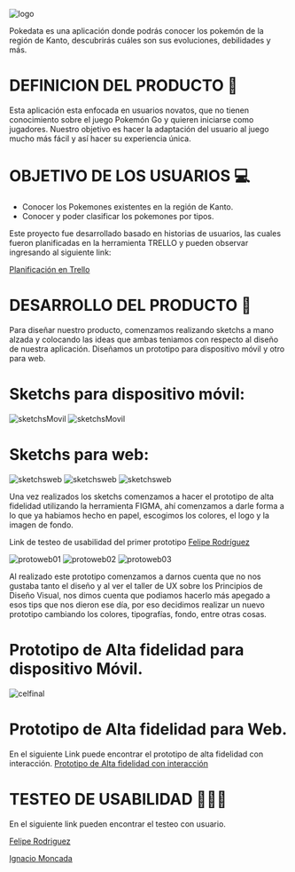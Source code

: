 ![logo](./src/img/logotipo2.svg "logotipo2")

Pokedata es una aplicación donde podrás conocer los pokemón de la región de Kanto, descubrirás cuáles son sus evoluciones, debilidades y más.

# DEFINICION DEL PRODUCTO 🔎
Esta aplicación esta enfocada en usuarios novatos, que no tienen conocimiento sobre el juego Pokemón Go y quieren iniciarse como jugadores. Nuestro objetivo es hacer la adaptación del usuario al juego mucho más fácil y así hacer su experiencia única.

# OBJETIVO DE LOS USUARIOS 💻

- Conocer los Pokemones existentes en la región de Kanto.
- Conocer y poder clasificar los pokemones por tipos.

Este proyecto fue desarrollado basado en historias de usuarios, las cuales fueron planificadas en la herramienta TRELLO y pueden observar ingresando al siguiente link:

[Planificación en Trello](https://trello.com/b/5ffTeJcI/data-lovers)

# DESARROLLO DEL PRODUCTO 🚀

Para diseñar nuestro producto, comenzamos realizando sketchs a mano alzada y colocando las ideas que ambas teniamos con respecto al diseño de nuestra aplicación. Diseñamos un prototipo para dispositivo móvil y otro para web.

# Sketchs para dispositivo móvil:
![sketchsMovil](./src/img/cel01.jpg "Movil")
![sketchsMovil](./src/img/cel02.jpg "Movil")

# Sketchs para web:

![sketchsweb](./src/img/web01.jpg "web")
![sketchsweb](./src/img/web02.jpg "web")
![sketchsweb](./src/img/web03.jpg "web")

Una vez realizados los sketchs comenzamos a hacer el prototipo de alta fidelidad utilizando la herramienta FIGMA, ahí comenzamos a darle forma a lo que ya habiamos hecho en papel, escogimos los colores, el logo y la imagen de fondo.

Link de testeo de usabilidad del primer prototipo
[Felipe Rodríguez](https://www.loom.com/share/9ee2c1f6eec049aca5624d91cb2e63dd)

![protoweb01](./src/img/protoweb01.png "web1")
![protoweb02](./src/img/protoweb02.png "web2")
![protoweb03](./src/img/protoweb03.png "web3")

Al realizado este prototipo comenzamos a darnos cuenta que no nos gustaba tanto el diseño y al ver el taller de UX sobre los Principios de Diseño Visual, nos dimos cuenta que podiamos hacerlo más apegado a esos tips que nos dieron ese día, por eso decidimos realizar un nuevo prototipo cambiando los colores, tipografías, fondo, entre otras cosas. 

# Prototipo de Alta fidelidad para dispositivo Móvil.
![celfinal](./src/img/cel.png "celfinal")

# Prototipo de Alta fidelidad para Web.
En el siguiente Link puede encontrar el prototipo de alta fidelidad con interacción.
[Prototipo de Alta fidelidad con interacción](https://www.figma.com/proto/JtPAE7bpiwhrdXGC6m95FP/PokeData?node-id=1%3A392&scaling=scale-down)

# TESTEO DE USABILIDAD 👨🏼‍💻

En el siguiente link pueden encontrar el testeo con usuario.

[Felipe Rodriguez](https://www.loom.com/share/494cb4e2a6964d85b5dd0b8e415b9665)

[Ignacio Moncada](https://www.loom.com/share/62181135dbe54d09bba2a5f443d15b42)










